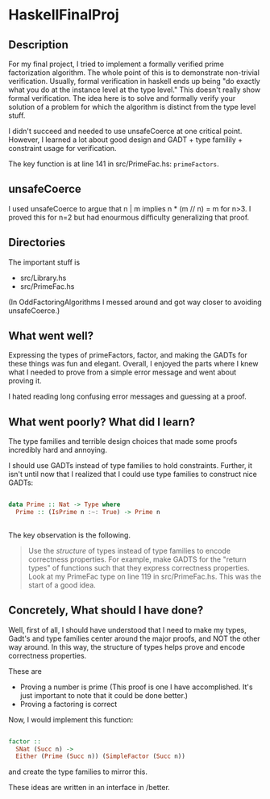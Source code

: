 # HaskellFinalProj

## Description

For my final project, I tried to implement a formally verified prime factorization algorithm.
The whole point of this is to demonstrate non-trivial verification.
Usually, formal verification in haskell ends up being "do exactly what you do at the instance level at the type level." This doesn't really show formal verification. The idea here is to solve and formally verify your solution of a problem for which the algorithm is distinct from the type level stuff. 


I didn't succeed and needed to use unsafeCoerce at one critical point.
However, I learned a lot about good design and GADT + type familily + constraint usage for verification.

The key function is at line 141 in src/PrimeFac.hs: `primeFactors`.

## unsafeCoerce

I used unsafeCoerce to argue that n | m  implies n * (m // n) = m
for n>3. I proved this for n=2 but had enourmous difficulty generalizing that proof.


## Directories

The important stuff is 
- src/Library.hs
- src/PrimeFac.hs

(In OddFactoringAlgorithms I messed around and got way closer to avoiding unsafeCoerce.)

## What went well?

Expressing the types of primeFactors, factor, and 
making the GADTs for these things was fun and elegant.
Overall, I enjoyed the parts where I knew what I needed to prove
from a simple error message and went about proving it.

I hated reading long confusing error messages and guessing at a 
proof.


## What went poorly? What did I learn?

The type families and terrible design choices
that made some proofs incredibly hard and annoying.

I should use GADTs instead of type families to hold
constraints. 
Further, it isn't until now that I realized that
I could use type families to construct nice
GADTs:

```haskell

data Prime :: Nat -> Type where
  Prime :: (IsPrime n :~: True) -> Prime n
    
 ```

The key observation is the following.

> Use the *structure* of types instead of type families to encode correctness properties. For example, make GADTS for the "return types" of functions such that they express correctness properties. Look at my PrimeFac type on line 119 in src/PrimeFac.hs. This was the start of a good idea.


## Concretely, What should I have done?


Well, first of all, I should have understood that I need to
make my types, Gadt's and type families center around the 
major proofs, and NOT the other way around. In this way, the structure of types helps prove and encode correctness properties.

These are

* Proving a number is prime
(This proof is one I have accomplished. It's just important to note that it could be done better.)
* Proving a factoring is correct

Now, I would implement this function:

```haskell

factor :: 
  SNat (Succ n) -> 
  Either (Prime (Succ n)) (SimpleFactor (Succ n))

```
and create the type families to mirror this.

These ideas are written in an interface in /better.






